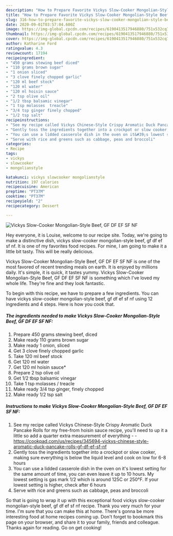 ```yaml
---
description: "How to Prepare Favorite Vickys Slow-Cooker Mongolian-Style Beef, GF DF EF SF NF"
title: "How to Prepare Favorite Vickys Slow-Cooker Mongolian-Style Beef, GF DF EF SF NF"
slug: 316-how-to-prepare-favorite-vickys-slow-cooker-mongolian-style-beef-gf-df-ef-sf-nf
date: 2020-09-01T03:57:04.600Z
image: https://img-global.cpcdn.com/recipes/6190413517946880/751x532cq70/vickys-slow-cooker-mongolian-style-beef-gf-df-ef-sf-nf-recipe-main-photo.jpg
thumbnail: https://img-global.cpcdn.com/recipes/6190413517946880/751x532cq70/vickys-slow-cooker-mongolian-style-beef-gf-df-ef-sf-nf-recipe-main-photo.jpg
cover: https://img-global.cpcdn.com/recipes/6190413517946880/751x532cq70/vickys-slow-cooker-mongolian-style-beef-gf-df-ef-sf-nf-recipe-main-photo.jpg
author: Katharine Ford
ratingvalue: 4.3
reviewcount: 17194
recipeingredient:
- "450 grams stewing beef diced"
- "110 grams brown sugar"
- "1 onion sliced"
- "3 clove finely chopped garlic"
- "120 ml beef stock"
- "120 ml water"
- "120 ml hoisin sauce"
- "2 tsp olive oil"
- "1/2 tbsp balsamic vinegar"
- "1 tsp molasses  treacle"
- "3/4 tsp ginger finely chopped"
- "1/2 tsp salt"
recipeinstructions:
- "See my recipe called Vickys Chinese-Style Crispy Aromatic Duck Pancake Rolls for my free-from hoisin sauce recipe, you&#39;ll need to up it a little so add a quarter extra measurement of everything  https://cookpad.com/us/recipes/345694-vickys-chinese-style-aromatic-duck-pancake-rolls-gf-df-ef-sf-nf"
- "Gently toss the ingredients together into a crockpot or slow cooker, making sure everything is below the liquid level and cook on low for 6-8 hours"
- "You can use a lidded casserole dish in the oven on it&#39;s lowest setting for the same amount of time, you can even leave it up to 10 hours. My lowest setting is gas mark 1/2 which is around 125C or 250°F. If your lowest setting is higher, check after 6 hours"
- "Serve with rice and greens such as cabbage, peas and broccoli"
categories:
- Recipe
tags:
- vickys
- slowcooker
- mongolianstyle

katakunci: vickys slowcooker mongolianstyle 
nutrition: 197 calories
recipecuisine: American
preptime: "PT37M"
cooktime: "PT37M"
recipeyield: "2"
recipecategory: Dessert

---
```



![Vickys Slow-Cooker Mongolian-Style Beef, GF DF EF SF NF](https://img-global.cpcdn.com/recipes/6190413517946880/751x532cq70/vickys-slow-cooker-mongolian-style-beef-gf-df-ef-sf-nf-recipe-main-photo.jpg)

Hey everyone, it is Louise, welcome to our recipe site. Today, we're going to make a distinctive dish, vickys slow-cooker mongolian-style beef, gf df ef sf nf. It is one of my favorites food recipes. For mine, I am going to make it a little bit tasty. This will be really delicious.



Vickys Slow-Cooker Mongolian-Style Beef, GF DF EF SF NF is one of the most favored of recent trending meals on earth. It is enjoyed by millions daily. It's simple, it is quick, it tastes yummy. Vickys Slow-Cooker Mongolian-Style Beef, GF DF EF SF NF is something which I've loved my whole life. They're fine and they look fantastic.


To begin with this recipe, we have to prepare a few ingredients. You can have vickys slow-cooker mongolian-style beef, gf df ef sf nf using 12 ingredients and 4 steps. Here is how you cook that.

<!--inarticleads1-->

##### The ingredients needed to make Vickys Slow-Cooker Mongolian-Style Beef, GF DF EF SF NF:

1. Prepare 450 grams stewing beef, diced
1. Make ready 110 grams brown sugar
1. Make ready 1 onion, sliced
1. Get 3 clove finely chopped garlic
1. Take 120 ml beef stock
1. Get 120 ml water
1. Get 120 ml hoisin sauce*
1. Prepare 2 tsp olive oil
1. Get 1/2 tbsp balsamic vinegar
1. Take 1 tsp molasses / treacle
1. Make ready 3/4 tsp ginger, finely chopped
1. Make ready 1/2 tsp salt




<!--inarticleads2-->

##### Instructions to make Vickys Slow-Cooker Mongolian-Style Beef, GF DF EF SF NF:

1. See my recipe called Vickys Chinese-Style Crispy Aromatic Duck Pancake Rolls for my free-from hoisin sauce recipe, you&#39;ll need to up it a little so add a quarter extra measurement of everything -  - https://cookpad.com/us/recipes/345694-vickys-chinese-style-aromatic-duck-pancake-rolls-gf-df-ef-sf-nf
1. Gently toss the ingredients together into a crockpot or slow cooker, making sure everything is below the liquid level and cook on low for 6-8 hours
1. You can use a lidded casserole dish in the oven on it&#39;s lowest setting for the same amount of time, you can even leave it up to 10 hours. My lowest setting is gas mark 1/2 which is around 125C or 250°F. If your lowest setting is higher, check after 6 hours
1. Serve with rice and greens such as cabbage, peas and broccoli




So that is going to wrap it up with this exceptional food vickys slow-cooker mongolian-style beef, gf df ef sf nf recipe. Thank you very much for your time. I'm sure that you can make this at home. There's gonna be more interesting food at home recipes coming up. Don't forget to bookmark this page on your browser, and share it to your family, friends and colleague. Thanks again for reading. Go on get cooking!
